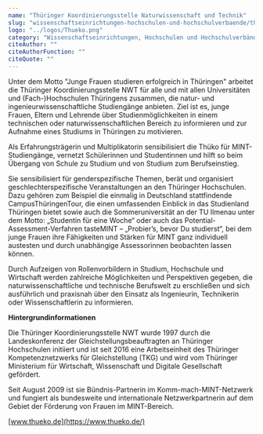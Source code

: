 ```yaml
---
name: "Thüringer Koordinierungsstelle Naturwissenschaft und Technik"
slug: "wissenschaftseinrichtungen-hochschulen-und-hochschulverbaende/thueringer-koordinierungsstelle-naturwissenschaft-und-technik"
logo: "../logos/Thueko.png"
category: "Wissenschaftseinrichtungen, Hochschulen und Hochschulverbände"
citeAuthor: ""
citeAuthorFunction: ""
citeQuote: ""
---
```


Unter dem Motto "Junge Frauen studieren erfolgreich in Thüringen" arbeitet die Thüringer Koordinierungsstelle NWT für alle und mit allen Universitäten und (Fach-)Hochschulen Thüringens zusammen, die natur- und ingenieurwissenschaftliche Studiengänge anbieten. Ziel ist es, junge Frauen, Eltern und Lehrende über Studienmöglichkeiten in einem technischen oder naturwissenschaftlichen Bereich zu informieren und zur Aufnahme eines Studiums in Thüringen zu motivieren.

Als Erfahrungsträgerin und Multiplikatorin sensibilisiert die Thüko für MINT-Studiengänge, vernetzt Schülerinnen und Studentinnen und hilft so beim Übergang von Schule zu Studium und von Studium zum Berufseinstieg.

Sie sensibilisiert für genderspezifische Themen, berät und organisiert geschlechterspezifische Veranstaltungen an den Thüringer Hochschulen. Dazu gehören zum Beispiel die einmalig in Deutschland stattfindende CampusThüringenTour, die einen umfassenden Einblick in das Studienland Thüringen bietet sowie auch die Sommeruniversität an der TU Ilmenau unter dem Motto: „Studentin für eine Woche“ oder auch das Potential-Assessment-Verfahren tasteMINT – „Probier’s, bevor Du studierst“, bei dem junge Frauen ihre Fähigkeiten und Stärken für MINT ganz individuell austesten und durch unabhängige Assessorinnen beobachten lassen können.

Durch Aufzeigen von Rollenvorbildern in Studium, Hochschule und Wirtschaft werden zahlreiche Möglichkeiten und Perspektiven gegeben, die naturwissenschaftliche und technische Berufswelt zu erschließen und sich ausführlich und praxisnah über den Einsatz als Ingenieurin, Technikerin oder Wissenschaftlerin zu informieren.

**Hintergrundinformationen**

Die Thüringer Koordinierungsstelle NWT wurde 1997 durch die Landeskonferenz der Gleichstellungsbeauftragten an Thüringer Hochschulen initiiert und ist seit 2016 eine Arbeitseinheit des Thüringer Kompetenznetzwerks für Gleichstellung (TKG) und wird vom Thüringer Ministerium für Wirtschaft, Wissenschaft und Digitale Gesellschaft gefördert.

Seit August 2009 ist sie Bündnis-Partnerin im Komm-mach-MINT-Netzwerk und fungiert als bundesweite und internationale Netzwerkpartnerin auf dem Gebiet der Förderung von Frauen im MINT-Bereich.

[www.thueko.de](https://www.thueko.de/)
